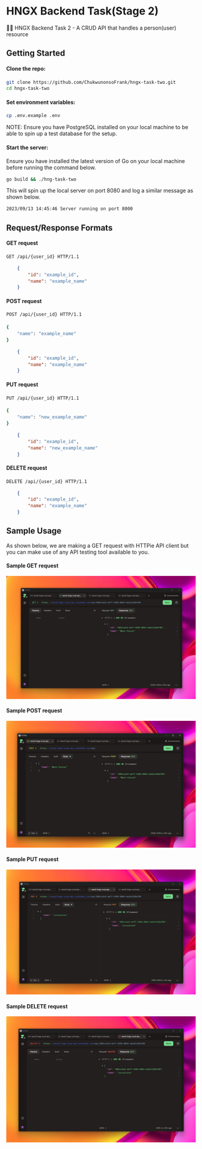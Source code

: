 # HNGX Backend Task(Stage 2)

👩‍💻 HNGX Backend Task 2 - A CRUD API that handles a person(user) resource

## Getting Started

#### Clone the repo:

```bash
git clone https://github.com/ChukwunonsoFrank/hngx-task-two.git
cd hngx-task-two
```

#### Set environment variables:

```bash
cp .env.example .env
```
NOTE: Ensure you have PostgreSQL installed on your local machine to be able to spin up a test database for the setup.

####  Start the server:

Ensure you have installed the latest version of Go on your local machine before running the command below.

```bash
go build && ./hng-task-two
```
This will spin up the local server on port 8080 and log a similar message as shown below.

```bash
2023/09/13 14:45:46 Server running on port 8000
```

## Request/Response Formats

#### GET request

```bash
GET /api/{user_id} HTTP/1.1
```
```json
    {
        "id": "example_id",
        "name": "example_name"
    }
```

#### POST request

```bash
POST /api/{user_id} HTTP/1.1

{
    "name": "example_name"
}
```
```json
    {
        "id": "example_id",
        "name": "example_name"
    }
```

#### PUT request

```bash
PUT /api/{user_id} HTTP/1.1

{
    "name": "new_example_name"
}
```
```json
    {
        "id": "example_id",
        "name": "new_example_name"
    }
```

#### DELETE request

```bash
DELETE /api/{user_id} HTTP/1.1
```
```json
    {
        "id": "example_id",
        "name": "example_name"
    }
```

## Sample Usage

As shown below, we are making a GET request with HTTPie API client but you can make use of any API testing tool available to you.

#### Sample GET request
![Sample GET request](https://github.com/ChukwunonsoFrank/hngx-task-two/blob/main/assets/sample-get-request.jpg)

#### Sample POST request
![Sample POST request](https://github.com/ChukwunonsoFrank/hngx-task-two/blob/main/assets/sample-post-request.jpg)

#### Sample PUT request
![Sample PUT request](https://github.com/ChukwunonsoFrank/hngx-task-two/blob/main/assets/sample-put-request.jpg)

#### Sample DELETE request
![Sample DELETE request](https://github.com/ChukwunonsoFrank/hngx-task-two/blob/main/assets/sample-delete-request.jpg)

